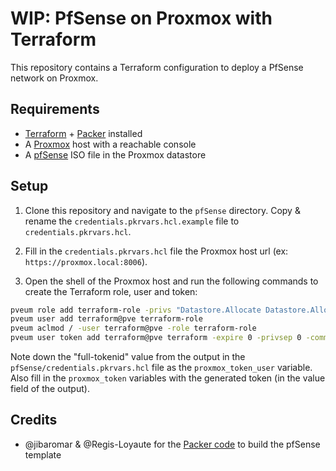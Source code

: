 # WIP: PfSense on Proxmox with Terraform

This repository contains a Terraform configuration to deploy a PfSense network on Proxmox.

## Requirements

- [Terraform](https://www.terraform.io/downloads.html) + [Packer](https://www.packer.io/downloads) installed
- A [Proxmox](https://www.proxmox.com/en/downloads) host with a reachable console
- A [pfSense](https://www.pfsense.org/download/) ISO file in the Proxmox datastore

## Setup

1. Clone this repository and navigate to the `pfSense` directory. Copy & rename the `credentials.pkrvars.hcl.example` file to `credentials.pkrvars.hcl`.

2. Fill in the `credentials.pkrvars.hcl` file the Proxmox host url (ex: `https://proxmox.local:8006`).

3. Open the shell of the Proxmox host and run the following commands to create the Terraform role, user and token:

```bash
pveum role add terraform-role -privs "Datastore.Allocate Datastore.AllocateSpace Datastore.Audit Pool.Allocate Sys.Audit Sys.Console Sys.Modify VM.Allocate VM.Audit VM.Clone VM.Config.CDROM VM.Config.Cloudinit VM.Config.CPU VM.Config.Disk VM.Config.HWType VM.Config.Memory VM.Config.Network VM.Config.Options VM.Console VM.Migrate VM.Monitor VM.PowerMgmt SDN.Use"
pveum user add terraform@pve terraform-role
pveum aclmod / -user terraform@pve -role terraform-role
pveum user token add terraform@pve terraform -expire 0 -privsep 0 -comment "Terraform token"
```

Note down the "full-tokenid" value from the output in the `pfSense/credentials.pkrvars.hcl` file as the `proxmox_token_user` variable.
Also fill in the `proxmox_token` variables with the generated token (in the value field of the output).

## Credits

- @jibaromar & @Regis-Loyaute for the [Packer code](https://github.com/Regis-Loyaute/pfsense-packer-proxmox) to build the pfSense template
